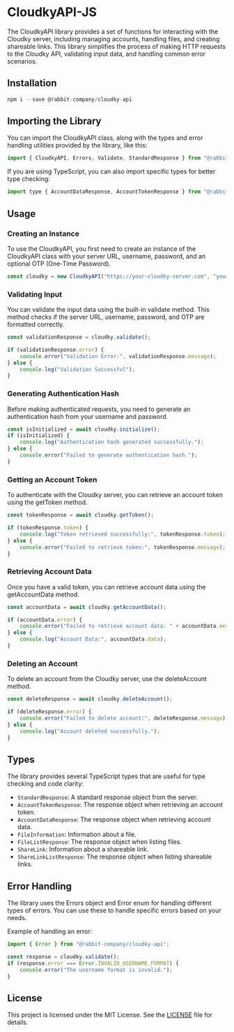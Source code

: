 # CloudkyAPI-JS

The CloudkyAPI library provides a set of functions for interacting with the Cloudky server, including managing accounts, handling files, and creating shareable links. This library simplifies the process of making HTTP requests to the Cloudky API, validating input data, and handling common error scenarios.

## Installation

```js
npm i --save @rabbit-company/cloudky-api
```

## Importing the Library

You can import the CloudkyAPI class, along with the types and error handling utilities provided by the library, like this:

```js
import { CloudkyAPI, Errors, Validate, StandardResponse } from "@rabbit-company/cloudky-api";
```

If you are using TypeScript, you can also import specific types for better type checking:

```js
import type { AccountDataResponse, AccountTokenResponse } from "@rabbit-company/cloudky-api";
```

## Usage

### Creating an Instance

To use the CloudkyAPI, you first need to create an instance of the CloudkyAPI class with your server URL, username, password, and an optional OTP (One-Time Password).

```js
const cloudky = new CloudkyAPI("https://your-cloudky-server.com", "yourUsername", "yourPassword", "yourOTP");
```

### Validating Input

You can validate the input data using the built-in validate method. This method checks if the server URL, username, password, and OTP are formatted correctly.

```js
const validationResponse = cloudky.validate();

if (validationResponse.error) {
	console.error("Validation Error:", validationResponse.message);
} else {
	console.log("Validation Successful");
}
```

### Generating Authentication Hash

Before making authenticated requests, you need to generate an authentication hash from your username and password.

```js
const isInitialized = await cloudky.initialize();
if (isInitialized) {
	console.log("Authentication hash generated successfully.");
} else {
	console.error("Failed to generate authentication hash.");
}
```

### Getting an Account Token

To authenticate with the Cloudky server, you can retrieve an account token using the getToken method.

```js
const tokenResponse = await cloudky.getToken();

if (tokenResponse.token) {
	console.log("Token retrieved successfully:", tokenResponse.token);
} else {
	console.error("Failed to retrieve token:", tokenResponse.message);
}
```

### Retrieving Account Data

Once you have a valid token, you can retrieve account data using the getAccountData method.

```js
const accountData = await cloudky.getAccountData();

if (accountData.error) {
	console.error("Failed to retrieve account data: " + accountData.message);
} else {
	console.log("Account Data:", accountData.data);
}
```

### Deleting an Account

To delete an account from the Cloudky server, use the deleteAccount method.

```js
const deleteResponse = await cloudky.deleteAccount();

if (deleteResponse.error) {
	console.error("Failed to delete account:", deleteResponse.message);
} else {
	console.log("Account deleted successfully.");
}
```

## Types

The library provides several TypeScript types that are useful for type checking and code clarity:

- `StandardResponse`: A standard response object from the server.
- `AccountTokenResponse`: The response object when retrieving an account token.
- `AccountDataResponse`: The response object when retrieving account data.
- `FileInformation`: Information about a file.
- `FileListResponse`: The response object when listing files.
- `ShareLink`: Information about a shareable link.
- `ShareLinkListResponse`: The response object when listing shareable links.

## Error Handling

The library uses the Errors object and Error enum for handling different types of errors. You can use these to handle specific errors based on your needs.

Example of handling an error:

```js
import { Error } from "@rabbit-company/cloudky-api";

const response = cloudky.validate();
if (response.error === Error.INVALID_USERNAME_FORMAT) {
	console.error("The username format is invalid.");
}
```

## License

This project is licensed under the MIT License. See the [LICENSE](https://github.com/Rabbit-Company/CloudkyAPI-JS/blob/main/LICENSE) file for details.
